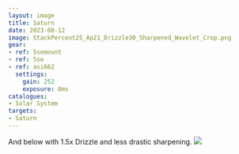 ```yaml
---
layout: image
title: Saturn
date: 2023-08-12
image: StackPercent25_Ap21_Drizzle30_Sharpened_Wavelet_Crop.png
gear:
- ref: 5semount
- ref: 5se
- ref: asi662
  settings:
    gain: 252
    exposure: 8ms
catalogues:
- Solar System
targets:
- Saturn
---
```

And below with 1.5x Drizzle and less drastic sharpening. 
<img class="preview" src="StackPercent25_Ap11_Drizzle15_Sharpened_RGBAligned">